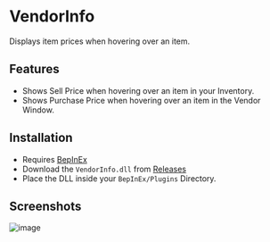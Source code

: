 # VendorInfo
Displays item prices when hovering over an item.

## Features
- Shows Sell Price when hovering over an item in your Inventory.
- Shows Purchase Price when hovering over an item in the Vendor Window.

## Installation
- Requires [BepInEx](https://github.com/BepInEx/BepInEx)
- Download the `VendorInfo.dll` from [Releases](https://github.com/iExpulsion/Expulsion.Erenshor.VendorInfo/releases)
- Place the DLL inside your `BepInEx/Plugins` Directory.

## Screenshots
![image](https://github.com/user-attachments/assets/eeb5d614-e397-493e-8f1f-e3cfa06609d9)

